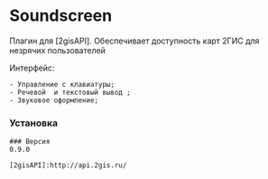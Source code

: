# Soundscreen

Плагин для [2gisAPI].
Обеспечивает доступность карт 2ГИС для незрячих пользователей

Интерфейс:
    
    - Управление с клавиатуры;
    - Речевой  и текстовый вывод ;
    - Звуковое оформление;

### Установка

```
### Версия
0.9.0

[2gisAPI]:http://api.2gis.ru/
